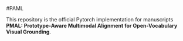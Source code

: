 #PAML

This repository is the official Pytorch implementation for manuscripts **PMAL: Prototype-Aware Multimodal Alignment for Open-Vocabulary Visual Grounding**.
